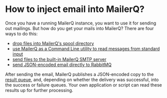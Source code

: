 # How to inject email into MailerQ?

Once you have a running MailerQ instance, you want to use it for sending
out mailings. But how do you get your mails into MailerQ? There are
four ways to do this:

* [drop files into MailerQ's spool directory](spool-directory)
* [use MailerQ as a Command Line utility to read messages from standard input](command-line-utility)
* [send files to the built-in MailerQ SMTP server](smtp-server)
* [send JSON-encoded email directly to RabbitMQ](publish-to-rabbitmq)

After sending the email, MailerQ publishes a JSON-encoded copy to the 
[result queue](result-queue "MailerQ result queue"), and,
depending on whether the delivery was successful, into the success or failure 
queues. Your own application or script can read these results up for 
further processing. 
